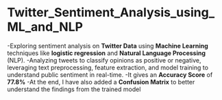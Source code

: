 # Twitter_Sentiment_Analysis_using_ML_and_NLP
-Exploring sentiment analysis on **Twitter Data** using **Machine Learning** techniques like **logistic regression** and **Natural Language Processing** (NLP). 
-Analyzing tweets to classify opinions as positive or negative, leveraging text preprocessing, feature extraction, and model training to understand public sentiment in real-time.
-It gives an **Accuracy Score** of **77.8%**
-At the end, I have also added a **Confusion Matrix** to better understand the findings from the trained model
